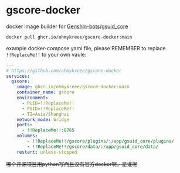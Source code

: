 # gscore-docker
docker image builder for [Genshin-bots/gsuid_core](https://docs.sayu-bot.com/)

```bash
docker pull ghcr.io/ohmykreee/gscore-docker:main
```

example docker-compose.yaml file, please REMEMBER to replace `!!ReplaceMe!!` to your own vaule:
```yaml
---
# https://github.com/ohmykreee/gscore-docker
services:
  gscore:
    image: ghcr.io/ohmykreee/gscore-docker:main
    container_name: gscore
    environment:
      - PUID=!!ReplaceMe!!
      - PGID=!!ReplaceMe!!
      - TZ=Asia/Shanghai
    network_mode: bridge
    ports:
      - !!ReplaceMe!!:8765
    volumes:
        - !!ReplaceMe!!/gscore/plugins/:/app/gsuid_core/plugins/
        - !!ReplaceMe!!/gscore/data/:/app/gsuid_core/data/
    restart: unless-stopped
```

~~哪个开源项目用python写而且没有官方docker啊，是谁呢~~

